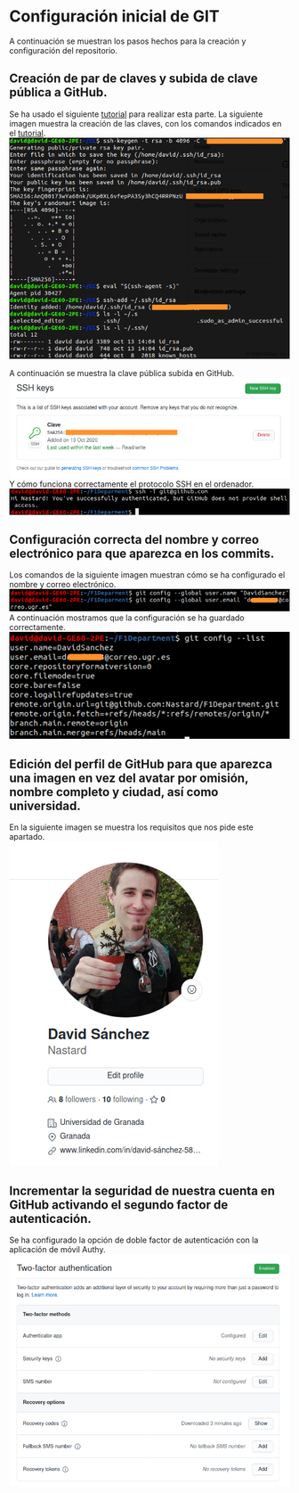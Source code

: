 # Configuración inicial de GIT
A continuación se muestran los pasos hechos para la creación y configuración del repositorio.

## Creación de par de claves y subida de clave pública a GitHub.
Se ha usado el siguiente [tutorial](https://docs.github.com/es/free-pro-team@latest/github/authenticating-to-github/generating-a-new-ssh-key-and-adding-it-to-the-ssh-agent) para realizar esta parte.
La siguiente imagen muestra la creación de las claves, con los comandos indicados en el [tutorial](https://docs.github.com/es/free-pro-team@latest/github/authenticating-to-github/generating-a-new-ssh-key-and-adding-it-to-the-ssh-agent).\
![CapturaGeneracionClaves](./img/generacionClaves.png)

A continuación se muestra la clave pública subida en GitHub.\
![CapturaSubidaSSH](./img/subidaSSH.png)
Y cómo funciona correctamente el protocolo SSH en el ordenador.\
![CapturaTestSSH](./img/testSSH.png)

## Configuración correcta del nombre y correo electrónico para que aparezca en los commits.
Los comandos de la siguiente imagen muestran cómo se ha configurado el nombre y correo electrónico.\
![CapturaConfiguracionComandosGit](./img/configuracionComandosGit.png)
A continuación mostramos que la configuración se ha guardado correctamente.\
![CapturaConfiguracionGit](./img/configuracionGit.png)

## Edición del perfil de GitHub para que aparezca una imagen en vez del avatar por omisión, nombre completo y ciudad, así como universidad.
En la siguiente imagen se muestra los requisitos que nos pide este apartado.\
![CapturaPerfilGitHub](./img/perfilGitHub.png)

## Incrementar la seguridad de nuestra cuenta en GitHub activando el segundo factor de autenticación.
Se ha configurado la opción de doble factor de autenticación con la aplicación de móvil Authy.\
![CapturaDobleFactorAutentificacion](./img/dobleFactorAutentificacion.png)
